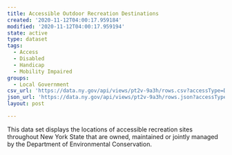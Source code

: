 ```yaml
---
title: Accessible Outdoor Recreation Destinations
created: '2020-11-12T04:00:17.959184'
modified: '2020-11-12T04:00:17.959194'
state: active
type: dataset
tags:
  - Access
  - Disabled
  - Handicap
  - Mobility Impaired
groups:
  - Local Government
csv_url: 'https://data.ny.gov/api/views/pt2v-9a3h/rows.csv?accessType=DOWNLOAD'
json_url: 'https://data.ny.gov/api/views/pt2v-9a3h/rows.json?accessType=DOWNLOAD'
layout: post

---
```

This data set displays the locations of accessible recreation sites throughout New York State that are owned, maintained or jointly managed by the Department of Environmental Conservation.
